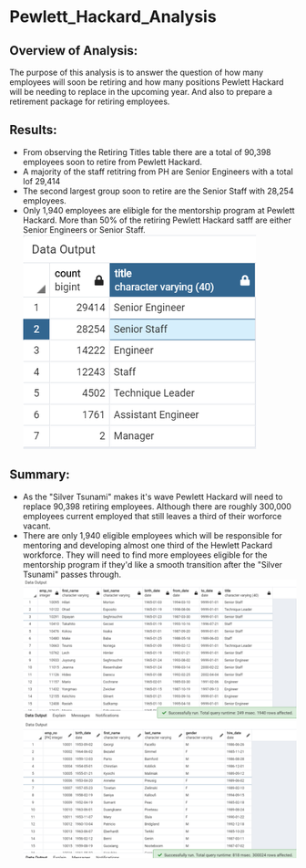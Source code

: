 # Pewlett_Hackard_Analysis

## Overview of Analysis:
The purpose of this analysis is to answer the question of how many employees will soon be retiring and how many positions Pewlett Hackard will be needing to replace in the upcoming year. And also to prepare a retirement package for retiring employees.

## Results:
* From observing the Retiring Titles table there are a total of 90,398 employees soon to retire from Pewlett Hackard.
* A majority of the staff retitring from PH are Senior Engineers with a total lof 29,414
* The second largest group soon to retire are the Senior Staff with 28,254 employees.
* Only 1,940 employees are elibigle for the mentorship program at Pewlett Hackard. More than 50% of the retiring Pewlett Hackard satff are either Senior Engineers or Senior Staff.
![Retiring_Titles](https://github.com/67owilliams/Pewlett_Hackard_Analysis/blob/main/retiring_titles.png)

## Summary:
* As the "Silver Tsunami" makes it's wave Pewlett Hackard will need to replace 90,398 retiring employees. Although there are roughly 300,000 employees current employed that still leaves a third of their worforce vacant.
* There are only 1,940 eligible employees which will be responsible for mentoring and developing almost one third of the Hewlett Packard workforce. They will need to find more employees eligible for the mentorship program if they'd like a smooth transition after the "Silver Tsunami" passes through.
![Mentorship_Eligibility](https://github.com/67owilliams/Pewlett_Hackard_Analysis/blob/main/Mentorship_Eligibility.png)
![Employees](https://github.com/67owilliams/Pewlett_Hackard_Analysis/blob/main/Employees.png)
